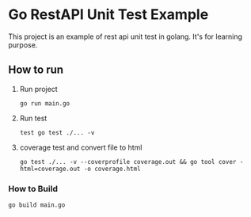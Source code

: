 # Go RestAPI Unit Test Example

This project is an example of rest api unit test in golang. It's for learning purpose.

## How to run

1. Run project

   ```go run main.go```

2. Run test

   ```test go test ./... -v```

3. coverage test and convert file to html

   ```go test ./... -v --coverprofile coverage.out && go tool cover -html=coverage.out -o coverage.html```

### How to Build

```go build main.go```